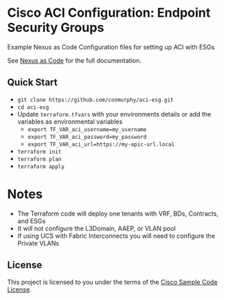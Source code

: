# Cisco ACI Configuration: Endpoint Security Groups

Example Nexus as Code Configuration files for setting up ACI with ESGs

See [Nexus as Code](https://developer.cisco.com/docs/nexus-as-code/) for the full documentation.

## Quick Start

- `git clone https://github.com/conmurphy/aci-esg.git`
- `cd aci-esg`
- Update `terraform.tfvars` with your environments details or add the variables as environmental variables
  - `export TF_VAR_aci_username=my_username`
  - `export TF_VAR_aci_password=my_password`
  - `export TF_VAR_aci_url=https://my-apic-url.local`
- `terraform init`
- `terraform plan`
- `terraform apply`

# Notes

- The Terraform code will deploy one tenants with VRF, BDs, Contracts, and ESGs
- It will not configure the L3Domain, AAEP, or VLAN pool
- If using UCS with Fabric Interconnects you will need to configure the Private VLANs

## License

This project is licensed to you under the terms of the [Cisco Sample
Code License](./LICENSE).


